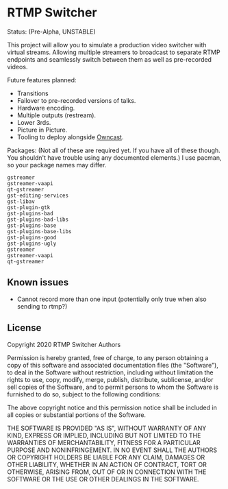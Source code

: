 # RTMP Switcher
Status: (Pre-Alpha, UNSTABLE)

This project will allow you to simulate a production video switcher with virtual streams. Allowing multiple streamers to broadcast
to separate RTMP endpoints and seamlessly switch between them as well as pre-recorded videos.

Future features planned:
- Transitions
- Failover to pre-recorded versions of talks.
- Hardware encoding.
- Multiple outputs (restream).
- Lower 3rds.
- Picture in Picture.
- Tooling to deploy alongside [Owncast](https://github.com/owncast/owncast).

Packages: (Not all of these are required yet. If you have all of these though. You shouldn't have trouble using any documented elements.)
I use pacman, so your package names may differ.
```
gstreamer
gstreamer-vaapi
qt-gstreamer
gst-editing-services
gst-libav
gst-plugin-gtk
gst-plugins-bad
gst-plugins-bad-libs
gst-plugins-base
gst-plugins-base-libs
gst-plugins-good
gst-plugins-ugly
gstreamer
gstreamer-vaapi
qt-gstreamer
```

## Known issues
- Cannot record more than one input (potentially only true when also sending to rtmp?)

## License
Copyright 2020 RTMP Switcher Authors

Permission is hereby granted, free of charge, to any person obtaining a copy of this software and associated documentation files (the "Software"), to deal in the Software without restriction, including without limitation the rights to use, copy, modify, merge, publish, distribute, sublicense, and/or sell copies of the Software, and to permit persons to whom the Software is furnished to do so, subject to the following conditions:

The above copyright notice and this permission notice shall be included in all copies or substantial portions of the Software.

THE SOFTWARE IS PROVIDED "AS IS", WITHOUT WARRANTY OF ANY KIND, EXPRESS OR IMPLIED, INCLUDING BUT NOT LIMITED TO THE WARRANTIES OF MERCHANTABILITY, FITNESS FOR A PARTICULAR PURPOSE AND NONINFRINGEMENT. IN NO EVENT SHALL THE AUTHORS OR COPYRIGHT HOLDERS BE LIABLE FOR ANY CLAIM, DAMAGES OR OTHER LIABILITY, WHETHER IN AN ACTION OF CONTRACT, TORT OR OTHERWISE, ARISING FROM, OUT OF OR IN CONNECTION WITH THE SOFTWARE OR THE USE OR OTHER DEALINGS IN THE SOFTWARE.
